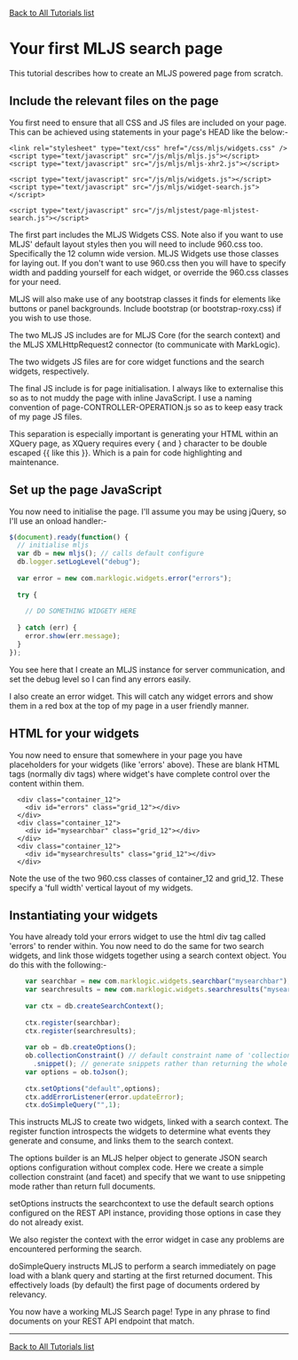 [Back to All Tutorials list](tutorial-all.html)
# Your first MLJS search page

This tutorial describes how to create an MLJS powered page from scratch.

## Include the relevant files on the page

You first need to ensure that all CSS and JS files are included on your page. This can be achieved using statements in your page's HEAD like the below:-

```no-highlight
<link rel="stylesheet" type="text/css" href="/css/mljs/widgets.css" />
<script type="text/javascript" src="/js/mljs/mljs.js"></script>
<script type="text/javascript" src="/js/mljs/mljs-xhr2.js"></script>

<script type="text/javascript" src="/js/mljs/widgets.js"></script>
<script type="text/javascript" src="/js/mljs/widget-search.js"></script>

<script type="text/javascript" src="/js/mljstest/page-mljstest-search.js"></script>
```

The first part includes the MLJS Widgets CSS. Note also if you want to use MLJS' default layout styles then you will need to include 960.css too. 
Specifically the 12 column wide version. MLJS Widgets use those classes for laying out. If you don't want to use 960.css then you will have to
specify width and padding yourself for each widget, or override the 960.css classes for your need.

MLJS will also make use of any bootstrap classes it finds for elements like buttons or panel backgrounds. Include bootstrap (or bootstrap-roxy.css)
if you wish to use those.

The two MLJS JS includes are for MLJS Core (for the search context) and the MLJS XMLHttpRequest2 connector (to communicate with MarkLogic).

The two widgets JS files are for core widget functions and the search widgets, respectively.

The final JS include is for page initialisation. I always like to externalise this so as to not muddy the page with inline JavaScript. I use a
naming convention of page-CONTROLLER-OPERATION.js so as to keep easy track of my page JS files.

This separation is 
especially important is generating your HTML within an XQuery page, as XQuery requires every { and } character to be double escaped {{ like this }}. 
Which is a pain for code highlighting and maintenance.

## Set up the page JavaScript

You now need to initialise the page. I'll assume you may be using jQuery, so I'll use an onload handler:-

```javascript
$(document).ready(function() {
  // initialise mljs
  var db = new mljs(); // calls default configure
  db.logger.setLogLevel("debug");
  
  var error = new com.marklogic.widgets.error("errors");
  
  try {
    
    // DO SOMETHING WIDGETY HERE
    
  } catch (err) {
    error.show(err.message);
  }
});
```

You see here that I create an MLJS instance for server communication, and set the debug level so I can find any errors easily.

I also create an error widget. This will catch any widget errors and show them in a red box at the top of my page in a user
friendly manner.

## HTML for your widgets

You now need to ensure that somewhere in your page you have placeholders for your widgets (like 'errors' above). These are
blank HTML tags (normally div tags) where widget's have complete control over the content within them.

```no-highlight
  <div class="container_12">  
    <div id="errors" class="grid_12"></div>
  </div>
  <div class="container_12">  
    <div id="mysearchbar" class="grid_12"></div>
  </div>
  <div class="container_12">  
    <div id="mysearchresults" class="grid_12"></div>
  </div>
```

Note the use of the two 960.css classes of container_12 and grid_12. These specify a 'full width' vertical layout of my widgets.

## Instantiating your widgets

You have already told your errors widget to use the html div tag called 'errors' to render within. You now need to do the same for
two search widgets, and link those widgets together using a search context object. You do this with the following:-

```javascript
    var searchbar = new com.marklogic.widgets.searchbar("mysearchbar");
    var searchresults = new com.marklogic.widgets.searchresults("mysearchresults");
    
    var ctx = db.createSearchContext();
    
    ctx.register(searchbar);
    ctx.register(searchresults);
    
    var ob = db.createOptions();
    ob.collectionConstraint() // default constraint name of 'collection' 
      .snippet(); // generate snippets rather than returning the whole document
    var options = ob.toJson();
  
    ctx.setOptions("default",options);
    ctx.addErrorListener(error.updateError);
    ctx.doSimpleQuery("",1);
```

This instructs MLJS to create two widgets, linked with a search context. The register function introspects the widgets to determine
what events they generate and consume, and links them to the search context.

The options builder is an MLJS helper object to generate JSON search options configuration without complex code. Here we create
a simple collection constraint (and facet) and specify that we want to use snippeting mode rather than return full documents.

setOptions instructs the searchcontext to use the default search options configured on the REST API instance, providing those options
in case they do not already exist.

We also register the context with the error widget in case any problems are encountered performing the search.

doSimpleQuery instructs MLJS to perform a search immediately on page load with a blank query and starting at the first returned 
document. This effectively loads (by default) the first page of documents ordered by relevancy.

You now have a working MLJS Search page! Type in any phrase to find documents on your REST API endpoint that match. 

- - - -

[Back to All Tutorials list](tutorial-all.html)